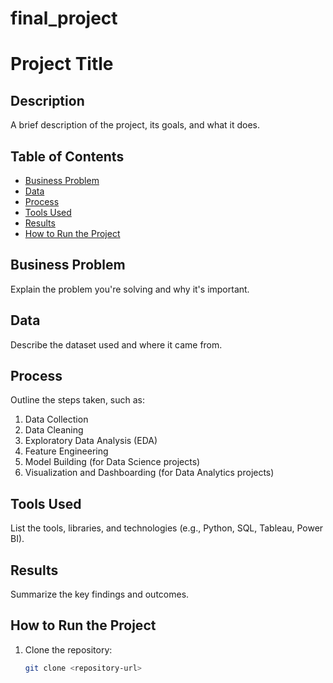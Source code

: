 # final_project

# Project Title

## Description
A brief description of the project, its goals, and what it does.

## Table of Contents
- [Business Problem](#business-problem)
- [Data](#data)
- [Process](#process)
- [Tools Used](#tools-used)
- [Results](#results)
- [How to Run the Project](#how-to-run-the-project)

## Business Problem
Explain the problem you're solving and why it's important.

## Data
Describe the dataset used and where it came from.

## Process
Outline the steps taken, such as:
1. Data Collection
2. Data Cleaning
3. Exploratory Data Analysis (EDA)
4. Feature Engineering
5. Model Building (for Data Science projects)
6. Visualization and Dashboarding (for Data Analytics projects)

## Tools Used
List the tools, libraries, and technologies (e.g., Python, SQL, Tableau, Power BI).

## Results
Summarize the key findings and outcomes.

## How to Run the Project
1. Clone the repository:
   ```bash
   git clone <repository-url>
